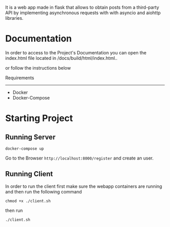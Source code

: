 It is a web app made in flask that allows to obtain posts from a third-party API by implementing asynchronous requests with with asyncio and aiohttp libraries.

Documentation
=============

In order to access to the Project's Documentation you can open the index.html file located in /docs/build/html/index.html..

or follow the instructions below

Requirements
************

* Docker
* Docker-Compose

Starting Project
================

Running Server
--------------

   ``docker-compose up``

Go to the Browser ``http://localhost:8000/register`` and create an user.

Running Client
--------------

In order to run the client first make sure the webapp containers are running and then run the following command

``chmod +x ./client.sh``

then run

``./client.sh``